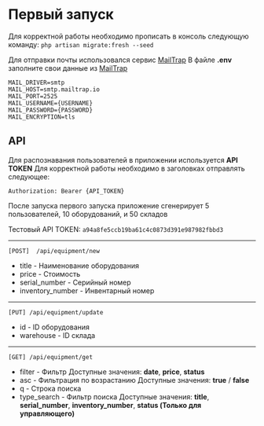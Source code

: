 # Первый запуск
Для корректной работы необходимо прописать в консоль следующую команду:
`php artisan migrate:fresh --seed`

Для отправки почты использовался сервис [MailTrap](https://mailtrap.io "MailTrap")
В файле **.env** заполните свои данные из [MailTrap](https://mailtrap.io "MailTrap")

    MAIL_DRIVER=smtp
    MAIL_HOST=smtp.mailtrap.io
    MAIL_PORT=2525
    MAIL_USERNAME={USERNAME}
    MAIL_PASSWORD={PASSWORD}
    MAIL_ENCRYPTION=tls


## API
Для распознавания пользователей в приложении используется **API TOKEN**
Для корректной работы необходимо в заголовках отправлять следующее:

`Authorization: Bearer {API_TOKEN}`

После запуска первого запуска приложение сгенерирует 5 пользователей, 10 оборудований, и 50 складов

Тестовый API TOKEN:
`a94a8fe5ccb19ba61c4c0873d391e987982fbbd3`

------------

`[POST]  /api/equipment/new`
- title - Наименование оборудования
- price - Стоимость
- serial_number - Серийный номер
- inventory_number - Инвентарный номер

------------

`[PUT] /api/equipment/update`
- id - ID оборудования
- warehouse - ID склада

------------

`[GET] /api/equipment/get`
- filter - Фильтр
Доступные значения: **date**, **price**, **status**
- asc - Фильтрация по возрастанию
Доступные значения: **true** / **false**
- q - Строка поиска
- type_search - Фильтр поиска
Доступные значения: **title**, **serial_number**, **inventory_number**, **status (Только для управляющего)**

